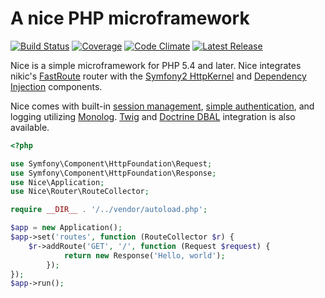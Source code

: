 A nice PHP microframework
=========================

[![Build Status](http://img.shields.io/travis/nice-php/framework.svg)](https://travis-ci.org/nice-php/framework)
[![Coverage](http://img.shields.io/codeclimate/coverage/github/nice-php/framework.svg)](https://packagist.org/nice-php/framework)
[![Code Climate](http://img.shields.io/codeclimate/github/nice-php/framework.svg)](https://codeclimate.com/github/nice-php/framework)
[![Latest Release](http://img.shields.io/packagist/v/nice/framework.svg)](https://packagist.org/packages/nice/framework)

Nice is a simple microframework for PHP 5.4 and later. Nice integrates nikic's 
[FastRoute](https://github.com/nikic/FastRoute) router with 
the [Symfony2 HttpKernel](https://github.com/symfony/HttpKernel) and 
[Dependency Injection](https://github.com/symfony/DependencyInjection) components.

Nice comes with built-in [session management](extensions/sessions.md), [simple authentication](extensions/security.md),
and logging utilizing [Monolog](extensions/log.md).
[Twig](extensions/twig.md) and [Doctrine DBAL](extensions/doctrine-dbal.md) integration is also available.


```php
<?php

use Symfony\Component\HttpFoundation\Request;
use Symfony\Component\HttpFoundation\Response;
use Nice\Application;
use Nice\Router\RouteCollector;

require __DIR__ . '/../vendor/autoload.php';

$app = new Application();
$app->set('routes', function (RouteCollector $r) {
    $r->addRoute('GET', '/', function (Request $request) {
            return new Response('Hello, world');
        });
});
$app->run();
```













